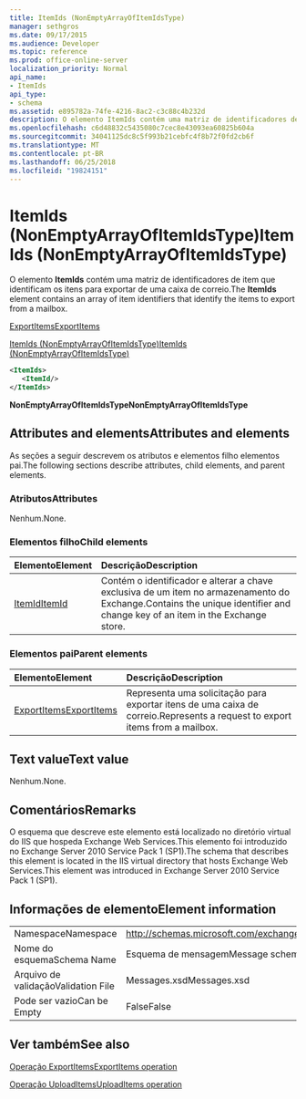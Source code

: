 ```yaml
---
title: ItemIds (NonEmptyArrayOfItemIdsType)
manager: sethgros
ms.date: 09/17/2015
ms.audience: Developer
ms.topic: reference
ms.prod: office-online-server
localization_priority: Normal
api_name:
- ItemIds
api_type:
- schema
ms.assetid: e895782a-74fe-4216-8ac2-c3c88c4b232d
description: O elemento ItemIds contém uma matriz de identificadores de item que identificam os itens para exportar de uma caixa de correio.
ms.openlocfilehash: c6d48832c5435080c7cec8e43093ea60825b604a
ms.sourcegitcommit: 34041125dc8c5f993b21cebfc4f8b72f0fd2cb6f
ms.translationtype: MT
ms.contentlocale: pt-BR
ms.lasthandoff: 06/25/2018
ms.locfileid: "19824151"
---
```

# <a name="itemids-nonemptyarrayofitemidstype"></a><span data-ttu-id="2718a-103">ItemIds (NonEmptyArrayOfItemIdsType)</span><span class="sxs-lookup"><span data-stu-id="2718a-103">ItemIds (NonEmptyArrayOfItemIdsType)</span></span>

<span data-ttu-id="2718a-104">O elemento **ItemIds** contém uma matriz de identificadores de item que identificam os itens para exportar de uma caixa de correio.</span><span class="sxs-lookup"><span data-stu-id="2718a-104">The **ItemIds** element contains an array of item identifiers that identify the items to export from a mailbox.</span></span> 
  
[<span data-ttu-id="2718a-105">ExportItems</span><span class="sxs-lookup"><span data-stu-id="2718a-105">ExportItems</span></span>](exportitems.md)
  
[<span data-ttu-id="2718a-106">ItemIds (NonEmptyArrayOfItemIdsType)</span><span class="sxs-lookup"><span data-stu-id="2718a-106">ItemIds (NonEmptyArrayOfItemIdsType)</span></span>](itemids-nonemptyarrayofitemidstype.md)
  
```XML
<ItemIds>
   <ItemId/>
</ItemIds>
```

 <span data-ttu-id="2718a-107">**NonEmptyArrayOfItemIdsType**</span><span class="sxs-lookup"><span data-stu-id="2718a-107">**NonEmptyArrayOfItemIdsType**</span></span>
## <a name="attributes-and-elements"></a><span data-ttu-id="2718a-108">Attributes and elements</span><span class="sxs-lookup"><span data-stu-id="2718a-108">Attributes and elements</span></span>

<span data-ttu-id="2718a-109">As seções a seguir descrevem os atributos e elementos filho elementos pai.</span><span class="sxs-lookup"><span data-stu-id="2718a-109">The following sections describe attributes, child elements, and parent elements.</span></span>
  
### <a name="attributes"></a><span data-ttu-id="2718a-110">Atributos</span><span class="sxs-lookup"><span data-stu-id="2718a-110">Attributes</span></span>

<span data-ttu-id="2718a-111">Nenhum.</span><span class="sxs-lookup"><span data-stu-id="2718a-111">None.</span></span>
  
### <a name="child-elements"></a><span data-ttu-id="2718a-112">Elementos filho</span><span class="sxs-lookup"><span data-stu-id="2718a-112">Child elements</span></span>

|<span data-ttu-id="2718a-113">**Elemento**</span><span class="sxs-lookup"><span data-stu-id="2718a-113">**Element**</span></span>|<span data-ttu-id="2718a-114">**Descrição**</span><span class="sxs-lookup"><span data-stu-id="2718a-114">**Description**</span></span>|
|:-----|:-----|
|[<span data-ttu-id="2718a-115">ItemId</span><span class="sxs-lookup"><span data-stu-id="2718a-115">ItemId</span></span>](itemid.md) <br/> |<span data-ttu-id="2718a-116">Contém o identificador e alterar a chave exclusiva de um item no armazenamento do Exchange.</span><span class="sxs-lookup"><span data-stu-id="2718a-116">Contains the unique identifier and change key of an item in the Exchange store.</span></span>  <br/> |
   
### <a name="parent-elements"></a><span data-ttu-id="2718a-117">Elementos pai</span><span class="sxs-lookup"><span data-stu-id="2718a-117">Parent elements</span></span>

|<span data-ttu-id="2718a-118">**Elemento**</span><span class="sxs-lookup"><span data-stu-id="2718a-118">**Element**</span></span>|<span data-ttu-id="2718a-119">**Descrição**</span><span class="sxs-lookup"><span data-stu-id="2718a-119">**Description**</span></span>|
|:-----|:-----|
|[<span data-ttu-id="2718a-120">ExportItems</span><span class="sxs-lookup"><span data-stu-id="2718a-120">ExportItems</span></span>](exportitems.md) <br/> |<span data-ttu-id="2718a-121">Representa uma solicitação para exportar itens de uma caixa de correio.</span><span class="sxs-lookup"><span data-stu-id="2718a-121">Represents a request to export items from a mailbox.</span></span>  <br/> |
   
## <a name="text-value"></a><span data-ttu-id="2718a-122">Text value</span><span class="sxs-lookup"><span data-stu-id="2718a-122">Text value</span></span>

<span data-ttu-id="2718a-123">Nenhum.</span><span class="sxs-lookup"><span data-stu-id="2718a-123">None.</span></span>
  
## <a name="remarks"></a><span data-ttu-id="2718a-124">Comentários</span><span class="sxs-lookup"><span data-stu-id="2718a-124">Remarks</span></span>

<span data-ttu-id="2718a-125">O esquema que descreve este elemento está localizado no diretório virtual do IIS que hospeda Exchange Web Services.This elemento foi introduzido no Exchange Server 2010 Service Pack 1 (SP1).</span><span class="sxs-lookup"><span data-stu-id="2718a-125">The schema that describes this element is located in the IIS virtual directory that hosts Exchange Web Services.This element was introduced in Exchange Server 2010 Service Pack 1 (SP1).</span></span>
  
## <a name="element-information"></a><span data-ttu-id="2718a-126">Informações de elemento</span><span class="sxs-lookup"><span data-stu-id="2718a-126">Element information</span></span>

|||
|:-----|:-----|
|<span data-ttu-id="2718a-127">Namespace</span><span class="sxs-lookup"><span data-stu-id="2718a-127">Namespace</span></span>  <br/> |http://schemas.microsoft.com/exchange/services/2006/messages  <br/> |
|<span data-ttu-id="2718a-128">Nome do esquema</span><span class="sxs-lookup"><span data-stu-id="2718a-128">Schema Name</span></span>  <br/> |<span data-ttu-id="2718a-129">Esquema de mensagem</span><span class="sxs-lookup"><span data-stu-id="2718a-129">Message schema</span></span>  <br/> |
|<span data-ttu-id="2718a-130">Arquivo de validação</span><span class="sxs-lookup"><span data-stu-id="2718a-130">Validation File</span></span>  <br/> |<span data-ttu-id="2718a-131">Messages.xsd</span><span class="sxs-lookup"><span data-stu-id="2718a-131">Messages.xsd</span></span>  <br/> |
|<span data-ttu-id="2718a-132">Pode ser vazio</span><span class="sxs-lookup"><span data-stu-id="2718a-132">Can be Empty</span></span>  <br/> |<span data-ttu-id="2718a-133">False</span><span class="sxs-lookup"><span data-stu-id="2718a-133">False</span></span>  <br/> |
   
## <a name="see-also"></a><span data-ttu-id="2718a-134">Ver também</span><span class="sxs-lookup"><span data-stu-id="2718a-134">See also</span></span>



[<span data-ttu-id="2718a-135">Operação ExportItems</span><span class="sxs-lookup"><span data-stu-id="2718a-135">ExportItems operation</span></span>](exportitems-operation.md)
  
[<span data-ttu-id="2718a-136">Operação UploadItems</span><span class="sxs-lookup"><span data-stu-id="2718a-136">UploadItems operation</span></span>](uploaditems-operation.md)

